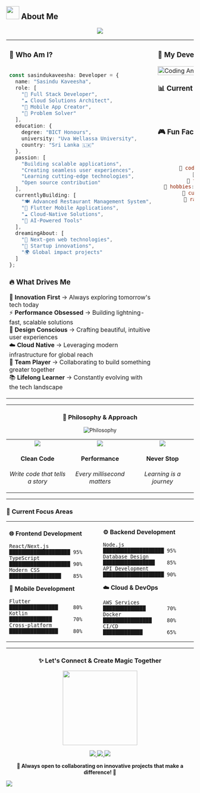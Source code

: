 ## <img src="https://media.giphy.com/media/WUlplcMpOCEmTGBtBW/giphy.gif" width="35"> **About Me**

<div align="center">
  
  <!-- Modern gradient banner with glassmorphism effect -->
  <img src="https://capsule-render.vercel.app/api?type=waving&color=gradient&customColorList=12&height=180&section=header&text=Sasindu%20Kaveesha&fontSize=42&fontColor=ffffff&animation=twinkling&fontAlignY=32&desc=Full%20Stack%20Software%20Developer&descSize=18&descAlignY=55"/>
  
</div>

<div align="center">
  
  <!-- Interactive 3D cards style presentation -->
  <table>
  <tr>
  <td width="55%" valign="top">

### 💫 **Who Am I?**

```typescript

const sasindukaveesha: Developer = {
  name: "Sasindu Kaveesha",
  role: [
    "🚀 Full Stack Developer",
    "☁️ Cloud Solutions Architect", 
    "📱 Mobile App Creator",
    "🧩 Problem Solver"
  ],
  education: {
    degree: "BICT Honours",
    university: "Uva Wellassa University",
    country: "Sri Lanka 🇱🇰"
  },
  passion: [
    "Building scalable applications",
    "Creating seamless user experiences", 
    "Learning cutting-edge technologies",
    "Open source contribution"
  ],
  currentlyBuilding: [
    "🍽️ Advanced Restaurant Management System",
    "📱 Flutter Mobile Applications", 
    "☁️ Cloud-Native Solutions",
    "🤖 AI-Powered Tools"
  ],
  dreamingAbout: [
    "🌟 Next-gen web technologies",
    "🚀 Startup innovations",
    "🌍 Global impact projects"
  ]
};
```

### 🔥 **What Drives Me**

<div align="left">

🎯 **Innovation First** → Always exploring tomorrow's tech today  
⚡ **Performance Obsessed** → Building lightning-fast, scalable solutions  
🎨 **Design Conscious** → Crafting beautiful, intuitive user experiences  
☁️ **Cloud Native** → Leveraging modern infrastructure for global reach  
🤝 **Team Player** → Collaborating to build something greater together  
📚 **Lifelong Learner** → Constantly evolving with the tech landscape

</div>

  </td>
  <td width="45%" valign="top">
    
### 🌈 **My Development Journey**

<img align="right" alt="Coding Animation" width="100%" src="https://media.giphy.com/media/L1R1tvI9svkIWwpVYr/giphy.gif">

<br>

### 📊 **Current Stats**

<div align="center">

<!-- Modern stat cards -->
<img src="https://img.shields.io/badge/Experience-1%2B%20Years-00F5FF?style=for-the-badge&logo=timeline&logoColor=white&labelColor=1a1a1a"/>

<img src="https://img.shields.io/badge/Projects%20Built-12%2B-4ECDC4?style=for-the-badge&logo=rocket&logoColor=white&labelColor=1a1a1a"/>

<img src="https://img.shields.io/badge/Technologies-15%2B-FF6B6B?style=for-the-badge&logo=stackshare&logoColor=white&labelColor=1a1a1a"/>

<img src="https://img.shields.io/badge/Coffee%20Cups-∞-45B7D1?style=for-the-badge&logo=coffeescript&logoColor=white&labelColor=1a1a1a"/>

</div>

<br>

### 🎮 **Fun Facts**

<div align="center">

```javascript
const funFacts = {
  🌙 nightOwl: true,
  ☕ coffeeAddict: "Definitely!",
  🎵 codesTo: ["Lo-fi Hip Hop", "Electronic"],
  🎯 superPower: "Debugging at 3 AM",
  🍕 fuelSource: "Pizza & Energy Drinks",
  🎨 hobbies: ["Gaming", "Photography", "Tech Reviews"],
  📖 currentlyReading: "Clean Architecture",
  🎲 randomSkill: "Can solve Rubik's cube!"
};
```

</div>

  </td>
  </tr>
  </table>
  
</div>

---

<div align="center">
  
### 🌟 **Philosophy & Approach**

<img src="https://readme-typing-svg.herokuapp.com?font=Fira+Code&weight=600&size=20&duration=3000&pause=500&color=00F5FF&center=true&vCenter=true&multiline=true&width=800&height=100&lines=Code+is+poetry+written+for+machines;But+magic+happens+when+humans+understand+it;Let's+build+the+future%2C+one+commit+at+a+time!" alt="Philosophy"/>

</div>

<div align="center">

<!-- Modern card-style principles -->
<table>
<tr>
<td align="center" width="25%">
<img src="https://img.icons8.com/color/64/000000/code.png"/>
<h4>Clean Code</h4>
<p><em>Write code that tells a story</em></p>
</td>
<td align="center" width="25%">
<img src="https://img.icons8.com/color/64/000000/speed.png"/>
<h4>Performance</h4>
<p><em>Every millisecond matters</em></p>
</td>
<td align="center" width="25%">
<img src="https://img.icons8.com/color/64/000000/infinity.png"/>
<h4>Never Stop</h4>
<p><em>Learning is a journey</em></p>
</td>
</tr>
</table>

</div>

---

### 🚀 **Current Focus Areas**

<div align="center">

<!-- Interactive progress bars -->
<table width="100%">
<tr>
<td width="50%">

**🌐 Frontend Development**
```
React/Next.js     ████████████████████ 95%
TypeScript        ████████████████████ 90%
Modern CSS        █████████████████    85%
```

**📱 Mobile Development**
```
Flutter           ████████████████     80%
Kotlin            ██████████████       70%
Cross-platform    ████████████████     80%
```

</td>
<td width="50%">

**⚙️ Backend Development**
```
Node.js           ████████████████████ 95%
Database Design   █████████████████    85%
API Development   ████████████████████ 90%
```

**☁️ Cloud & DevOps**
```
AWS Services      ██████████████       70%
Docker            ████████████████     80%
CI/CD             █████████████        65%
```

</td>
</tr>
</table>

</div>

---

<div align="center">
  
### ✨ **Let's Connect & Create Magic Together**

<img src="https://media.giphy.com/media/Ll22OhMLAlVDb8UQWe/giphy.gif" width="200"/>

<!-- Modern social connection cards -->
<p>
  <a href="mailto:sasindukaveesha@gmail.com">
    <img src="https://img.shields.io/badge/Let's%20Chat-FF6B6B?style=for-the-badge&logo=gmail&logoColor=white&labelColor=FF6B6B"/>
  </a>
  <a href="https://linkedin.com/in/sasindukaveesha">
    <img src="https://img.shields.io/badge/Connect%20Pro-4ECDC4?style=for-the-badge&logo=linkedin&logoColor=white&labelColor=4ECDC4"/>
  </a>
  <a href="https://sasindukaveesha.github.io">
    <img src="https://img.shields.io/badge/View%20Portfolio-45B7D1?style=for-the-badge&logo=google-chrome&logoColor=white&labelColor=45B7D1"/>
  </a>
</p>

**🌟 Always open to collaborating on innovative projects that make a difference! 🌟**

</div>

<img src="https://capsule-render.vercel.app/api?type=waving&color=gradient&customColorList=12&height=120&section=footer&animation=fadeIn"/>
